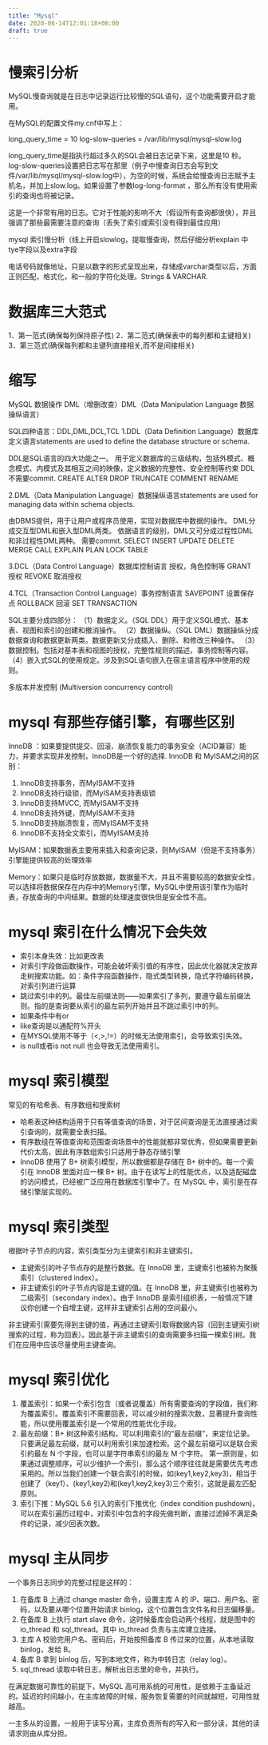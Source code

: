 ```yaml
---
title: "Mysql"
date: 2020-06-14T12:01:18+08:00
draft: true
---
```


# 慢索引分析
MySQL慢查询就是在日志中记录运行比较慢的SQL语句，这个功能需要开启才能用。

在MySQL的配置文件my.cnf中写上：

long_query_time = 10
log-slow-queries = /var/lib/mysql/mysql-slow.log

long_query_time是指执行超过多久的SQL会被日志记录下来，这里是10 秒。
log-slow-queries设置把日志写在那里（例子中慢查询日志会写到文件/var/lib/mysql/mysql-slow.log中），为空的时候，系统会给慢查询日志赋予主机名，并加上slow.log。如果设置了参数log-long-format ，那么所有没有使用索引的查询也将被记录。

这是一个非常有用的日志。它对于性能的影响不大（假设所有查询都很快），并且强调了那些最需要注意的查询（丢失了索引或索引没有得到最佳应用）

mysql 索引慢分析（线上开启slowlog，提取慢查询，然后仔细分析explain 中 tye字段以及extra字段


电话号码就像地址，只是以数字的形式呈现出来，存储成varchar类型以后，方面正则匹配，格式化，和一般的字符化处理。Strings & VARCHAR.

# 数据库三大范式

1．第一范式(确保每列保持原子性)
2．第二范式(确保表中的每列都和主键相关)
3．第三范式(确保每列都和主键列直接相关,而不是间接相关)


# 缩写
MySQL 数据操作 DML（增删改查）DML（Data Manipulation Language 数据操纵语言）

SQL四种语言：DDL,DML,DCL,TCL
1.DDL（Data Definition Language）数据库定义语言statements are used to define the database structure or schema.

DDL是SQL语言的四大功能之一。
用于定义数据库的三级结构，包括外模式、概念模式、内模式及其相互之间的映像，定义数据的完整性、安全控制等约束
DDL不需要commit.
CREATE
ALTER
DROP
TRUNCATE
COMMENT
RENAME

2.DML（Data Manipulation Language）数据操纵语言statements are used for managing data within schema objects.

由DBMS提供，用于让用户或程序员使用，实现对数据库中数据的操作。
DML分成交互型DML和嵌入型DML两类。
依据语言的级别，DML又可分成过程性DML和非过程性DML两种。
需要commit.
SELECT
INSERT
UPDATE
DELETE
MERGE
CALL
EXPLAIN PLAN
LOCK TABLE

3.DCL（Data Control Language）数据库控制语言  授权，角色控制等
GRANT 授权
REVOKE 取消授权

4.TCL（Transaction Control Language）事务控制语言
SAVEPOINT 设置保存点
ROLLBACK  回滚
SET TRANSACTION

SQL主要分成四部分：
（1）数据定义。（SQL DDL）用于定义SQL模式、基本表、视图和索引的创建和撤消操作。
（2）数据操纵。（SQL DML）数据操纵分成数据查询和数据更新两类。数据更新又分成插入、删除、和修改三种操作。
（3）数据控制。包括对基本表和视图的授权，完整性规则的描述，事务控制等内容。
（4）嵌入式SQL的使用规定。涉及到SQL语句嵌入在宿主语言程序中使用的规则。

多版本并发控制 (Multiversion concurrency control)


# mysql 有那些存储引擎，有哪些区别
InnoDB ：如果要提供提交、回滚、崩溃恢复能力的事务安全（ACID兼容）能力，并要求实现并发控制，InnoDB是一个好的选择.
InnoDB 和 MyISAM之间的区别：
1. InnoDB支持事务，而MyISAM不支持
2. InnoDB支持行级锁，而MyISAM支持表级锁
3. InnoDB支持MVCC, 而MyISAM不支持
4. InnoDB支持外键，而MyISAM不支持
5. InnoDB支持崩溃恢复，而MyISAM不支持
6. InnoDB不支持全文索引，而MyISAM支持

MyISAM：如果数据表主要用来插入和查询记录，则MyISAM（但是不支持事务）引擎能提供较高的处理效率

Memory：如果只是临时存放数据，数据量不大，并且不需要较高的数据安全性，可以选择将数据保存在内存中的Memory引擎，MySQL中使用该引擎作为临时表，存放查询的中间结果。数据的处理速度很快但是安全性不高。

# mysql 索引在什么情况下会失效
- 索引本身失效：比如更改表
- 对索引字段做函数操作，可能会破坏索引值的有序性，因此优化器就决定放弃走树搜索功能。如：条件字段函数操作，隐式类型转换，隐式字符编码转换，对索引列进行运算
- 跳过索引中的列。最佳左前缀法则——如果索引了多列，要遵守最左前缀法则。指的是查询要从索引的最左前列开始并且不跳过索引中的列。
- 如果条件中有or
- like查询是以通配符%开头
- 在MYSQL使用不等于（<,>,!=）的时候无法使用索引，会导致索引失效。
- is null或者is not null 也会导致无法使用索引。

# mysql 索引模型
常见的有哈希表、有序数组和搜索树
- 哈希表这种结构适用于只有等值查询的场景，对于区间查询是无法直接通过索引查询的，就需要全表扫描。
- 有序数组在等值查询和范围查询场景中的性能就都非常优秀，但如果需要更新代价太高，因此有序数组索引只适用于静态存储引擎
- InnoDB 使用了 B+ 树索引模型，所以数据都是存储在 B+ 树中的。每一个索引在 InnoDB 里面对应一棵 B+ 树。由于在读写上的性能优点，以及适配磁盘的访问模式，已经被广泛应用在数据库引擎中了。在 MySQL 中，索引是在存储引擎层实现的。

# mysql 索引类型
根据叶子节点的内容，索引类型分为主键索引和非主键索引。
- 主键索引的叶子节点存的是整行数据。在 InnoDB 里，主键索引也被称为聚簇索引（clustered index）。
- 非主键索引的叶子节点内容是主键的值。在 InnoDB 里，非主键索引也被称为二级索引（secondary index）。由于 InnoDB 是索引组织表，一般情况下建议你创建一个自增主键，这样非主键索引占用的空间最小。

非主键索引需要先得到主键的值，再通过主键索引取得数据内容（回到主键索引树搜索的过程，称为回表）。因此基于非主键索引的查询需要多扫描一棵索引树。我们在应用中应该尽量使用主键查询。

# mysql 索引优化

1. 覆盖索引：如果一个索引包含（或者说覆盖）所有需要查询的字段值，我们称为覆盖索引。覆盖索引不需要回表，可以减少树的搜索次数，显著提升查询性能，所以使用覆盖索引是一个常用的性能优化手段。
2. 最左前缀：B+ 树这种索引结构，可以利用索引的“最左前缀”，来定位记录。只要满足最左前缀，就可以利用索引来加速检索。这个最左前缀可以是联合索引的最左 N 个字段，也可以是字符串索引的最左 M 个字符。
   第一原则是，如果通过调整顺序，可以少维护一个索引，那么这个顺序往往就是需要优先考虑采用的。所以当我们创建一个联合索引的时候，如(key1,key2,key3)，相当于创建了（key1）、(key1,key2)和(key1,key2,key3)三个索引，这就是最左匹配原则。
3. 索引下推：MySQL 5.6 引入的索引下推优化（index condition pushdown)，可以在索引遍历过程中，对索引中包含的字段先做判断，直接过滤掉不满足条件的记录，减少回表次数。

# mysql 主从同步
一个事务日志同步的完整过程是这样的：
1. 在备库 B 上通过 change master 命令，设置主库 A 的 IP、端口、用户名、密码，以及要从哪个位置开始请求 binlog，这个位置包含文件名和日志偏移量。
2. 在备库 B 上执行 start slave 命令，这时候备库会启动两个线程，就是图中的 io_thread 和 sql_thread。其中 io_thread 负责与主库建立连接。
3. 主库 A 校验完用户名、密码后，开始按照备库 B 传过来的位置，从本地读取 binlog，发给 B。
4. 备库 B 拿到 binlog 后，写到本地文件，称为中转日志（relay log）。
5. sql_thread 读取中转日志，解析出日志里的命令，并执行。

在满足数据可靠性的前提下，MySQL 高可用系统的可用性，是依赖于主备延迟的。延迟的时间越小，在主库故障的时候，服务恢复需要的时间就越短，可用性就越高。

一主多从的设置，一般用于读写分离，主库负责所有的写入和一部分读，其他的读请求则由从库分担。
